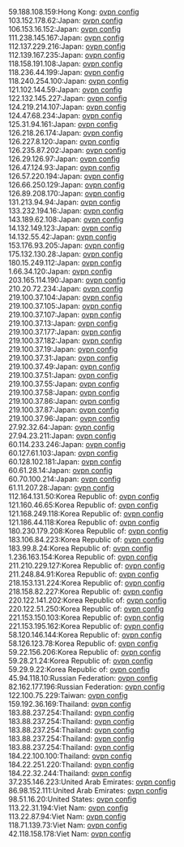 59.188.108.159:Hong Kong: [ovpn config](vpn/59_188_108_159.ovpn)  
103.152.178.62:Japan: [ovpn config](vpn/103_152_178_62.ovpn)  
106.153.16.152:Japan: [ovpn config](vpn/106_153_16_152.ovpn)  
111.238.145.167:Japan: [ovpn config](vpn/111_238_145_167.ovpn)  
112.137.229.216:Japan: [ovpn config](vpn/112_137_229_216.ovpn)  
112.139.167.235:Japan: [ovpn config](vpn/112_139_167_235.ovpn)  
118.158.191.108:Japan: [ovpn config](vpn/118_158_191_108.ovpn)  
118.236.44.199:Japan: [ovpn config](vpn/118_236_44_199.ovpn)  
118.240.254.100:Japan: [ovpn config](vpn/118_240_254_100.ovpn)  
121.102.144.59:Japan: [ovpn config](vpn/121_102_144_59.ovpn)  
122.132.145.227:Japan: [ovpn config](vpn/122_132_145_227.ovpn)  
124.219.214.107:Japan: [ovpn config](vpn/124_219_214_107.ovpn)  
124.47.68.234:Japan: [ovpn config](vpn/124_47_68_234.ovpn)  
125.31.94.161:Japan: [ovpn config](vpn/125_31_94_161.ovpn)  
126.218.26.174:Japan: [ovpn config](vpn/126_218_26_174.ovpn)  
126.227.8.120:Japan: [ovpn config](vpn/126_227_8_120.ovpn)  
126.235.87.202:Japan: [ovpn config](vpn/126_235_87_202.ovpn)  
126.29.126.97:Japan: [ovpn config](vpn/126_29_126_97.ovpn)  
126.47.124.93:Japan: [ovpn config](vpn/126_47_124_93.ovpn)  
126.57.220.194:Japan: [ovpn config](vpn/126_57_220_194.ovpn)  
126.66.250.129:Japan: [ovpn config](vpn/126_66_250_129.ovpn)  
126.89.208.170:Japan: [ovpn config](vpn/126_89_208_170.ovpn)  
131.213.94.94:Japan: [ovpn config](vpn/131_213_94_94.ovpn)  
133.232.194.16:Japan: [ovpn config](vpn/133_232_194_16.ovpn)  
143.189.62.108:Japan: [ovpn config](vpn/143_189_62_108.ovpn)  
14.132.149.123:Japan: [ovpn config](vpn/14_132_149_123.ovpn)  
14.132.55.42:Japan: [ovpn config](vpn/14_132_55_42.ovpn)  
153.176.93.205:Japan: [ovpn config](vpn/153_176_93_205.ovpn)  
175.132.130.28:Japan: [ovpn config](vpn/175_132_130_28.ovpn)  
180.15.249.112:Japan: [ovpn config](vpn/180_15_249_112.ovpn)  
1.66.34.120:Japan: [ovpn config](vpn/1_66_34_120.ovpn)  
203.165.114.190:Japan: [ovpn config](vpn/203_165_114_190.ovpn)  
210.20.72.234:Japan: [ovpn config](vpn/210_20_72_234.ovpn)  
219.100.37.104:Japan: [ovpn config](vpn/219_100_37_104.ovpn)  
219.100.37.105:Japan: [ovpn config](vpn/219_100_37_105.ovpn)  
219.100.37.107:Japan: [ovpn config](vpn/219_100_37_107.ovpn)  
219.100.37.13:Japan: [ovpn config](vpn/219_100_37_13.ovpn)  
219.100.37.177:Japan: [ovpn config](vpn/219_100_37_177.ovpn)  
219.100.37.182:Japan: [ovpn config](vpn/219_100_37_182.ovpn)  
219.100.37.19:Japan: [ovpn config](vpn/219_100_37_19.ovpn)  
219.100.37.31:Japan: [ovpn config](vpn/219_100_37_31.ovpn)  
219.100.37.49:Japan: [ovpn config](vpn/219_100_37_49.ovpn)  
219.100.37.51:Japan: [ovpn config](vpn/219_100_37_51.ovpn)  
219.100.37.55:Japan: [ovpn config](vpn/219_100_37_55.ovpn)  
219.100.37.58:Japan: [ovpn config](vpn/219_100_37_58.ovpn)  
219.100.37.86:Japan: [ovpn config](vpn/219_100_37_86.ovpn)  
219.100.37.87:Japan: [ovpn config](vpn/219_100_37_87.ovpn)  
219.100.37.96:Japan: [ovpn config](vpn/219_100_37_96.ovpn)  
27.92.32.64:Japan: [ovpn config](vpn/27_92_32_64.ovpn)  
27.94.23.211:Japan: [ovpn config](vpn/27_94_23_211.ovpn)  
60.114.233.246:Japan: [ovpn config](vpn/60_114_233_246.ovpn)  
60.127.61.103:Japan: [ovpn config](vpn/60_127_61_103.ovpn)  
60.128.102.181:Japan: [ovpn config](vpn/60_128_102_181.ovpn)  
60.61.28.14:Japan: [ovpn config](vpn/60_61_28_14.ovpn)  
60.70.100.214:Japan: [ovpn config](vpn/60_70_100_214.ovpn)  
61.11.207.28:Japan: [ovpn config](vpn/61_11_207_28.ovpn)  
112.164.131.50:Korea Republic of: [ovpn config](vpn/112_164_131_50.ovpn)  
121.160.46.65:Korea Republic of: [ovpn config](vpn/121_160_46_65.ovpn)  
121.168.249.118:Korea Republic of: [ovpn config](vpn/121_168_249_118.ovpn)  
121.186.44.118:Korea Republic of: [ovpn config](vpn/121_186_44_118.ovpn)  
180.230.179.208:Korea Republic of: [ovpn config](vpn/180_230_179_208.ovpn)  
183.106.84.223:Korea Republic of: [ovpn config](vpn/183_106_84_223.ovpn)  
183.99.8.24:Korea Republic of: [ovpn config](vpn/183_99_8_24.ovpn)  
1.236.163.154:Korea Republic of: [ovpn config](vpn/1_236_163_154.ovpn)  
211.210.229.127:Korea Republic of: [ovpn config](vpn/211_210_229_127.ovpn)  
211.248.84.91:Korea Republic of: [ovpn config](vpn/211_248_84_91.ovpn)  
218.153.131.224:Korea Republic of: [ovpn config](vpn/218_153_131_224.ovpn)  
218.158.82.227:Korea Republic of: [ovpn config](vpn/218_158_82_227.ovpn)  
220.122.141.202:Korea Republic of: [ovpn config](vpn/220_122_141_202.ovpn)  
220.122.51.250:Korea Republic of: [ovpn config](vpn/220_122_51_250.ovpn)  
221.153.150.103:Korea Republic of: [ovpn config](vpn/221_153_150_103.ovpn)  
221.153.195.162:Korea Republic of: [ovpn config](vpn/221_153_195_162.ovpn)  
58.120.146.144:Korea Republic of: [ovpn config](vpn/58_120_146_144.ovpn)  
58.126.123.78:Korea Republic of: [ovpn config](vpn/58_126_123_78.ovpn)  
59.22.156.206:Korea Republic of: [ovpn config](vpn/59_22_156_206.ovpn)  
59.28.21.24:Korea Republic of: [ovpn config](vpn/59_28_21_24.ovpn)  
59.29.9.22:Korea Republic of: [ovpn config](vpn/59_29_9_22.ovpn)  
45.94.118.10:Russian Federation: [ovpn config](vpn/45_94_118_10.ovpn)  
82.162.177.196:Russian Federation: [ovpn config](vpn/82_162_177_196.ovpn)  
122.100.75.229:Taiwan: [ovpn config](vpn/122_100_75_229.ovpn)  
159.192.36.169:Thailand: [ovpn config](vpn/159_192_36_169.ovpn)  
183.88.237.254:Thailand: [ovpn config](vpn/183_88_237_254.ovpn)  
183.88.237.254:Thailand: [ovpn config](vpn/183_88_237_254.ovpn)  
183.88.237.254:Thailand: [ovpn config](vpn/183_88_237_254.ovpn)  
183.88.237.254:Thailand: [ovpn config](vpn/183_88_237_254.ovpn)  
183.88.237.254:Thailand: [ovpn config](vpn/183_88_237_254.ovpn)  
184.22.100.100:Thailand: [ovpn config](vpn/184_22_100_100.ovpn)  
184.22.251.220:Thailand: [ovpn config](vpn/184_22_251_220.ovpn)  
184.22.32.244:Thailand: [ovpn config](vpn/184_22_32_244.ovpn)  
37.235.146.223:United Arab Emirates: [ovpn config](vpn/37_235_146_223.ovpn)  
86.98.152.111:United Arab Emirates: [ovpn config](vpn/86_98_152_111.ovpn)  
98.51.16.20:United States: [ovpn config](vpn/98_51_16_20.ovpn)  
113.22.31.194:Viet Nam: [ovpn config](vpn/113_22_31_194.ovpn)  
113.22.87.94:Viet Nam: [ovpn config](vpn/113_22_87_94.ovpn)  
118.71.139.73:Viet Nam: [ovpn config](vpn/118_71_139_73.ovpn)  
42.118.158.178:Viet Nam: [ovpn config](vpn/42_118_158_178.ovpn)  
